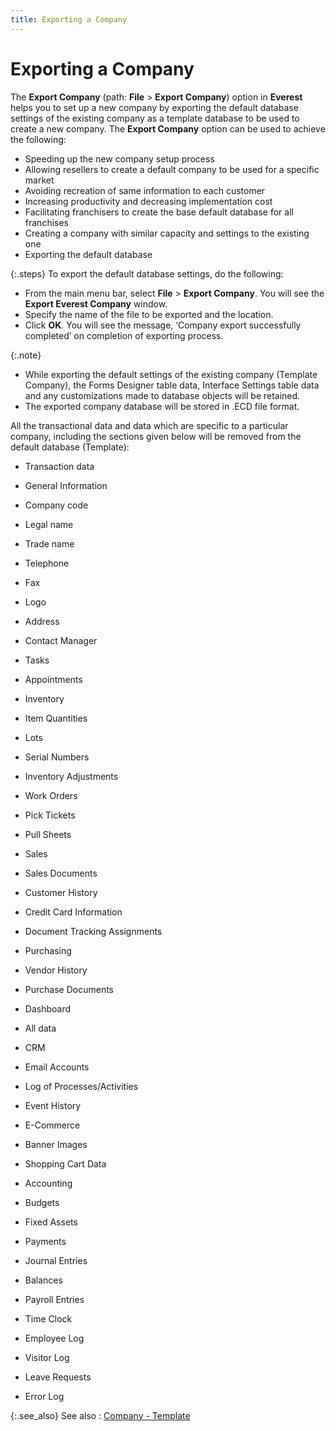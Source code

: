 ```yaml
---
title: Exporting a Company
---
```


# Exporting a Company


The **Export Company** (path: **File** > **Export 
 Company**) option in **Everest**  helps you to set up a new company by exporting the default database settings  of the existing company as a template database to be used to create a  new company. The **Export Company**  option can be used to achieve the following:

- Speeding up the  new company setup process
- Allowing resellers  to create a default company to be used for a specific market
- Avoiding recreation  of same information to each customer
- Increasing productivity  and decreasing implementation cost
- Facilitating franchisers  to create the base default database for all franchises
- Creating a company  with similar capacity and settings to the existing one
- Exporting the default  database



{:.steps}
To export the default database settings,  do the following:

- From the main menu  bar, select **File** > **Export 
 Company**. You will see the **Export 
 Everest Company** window.
- Specify the name  of the file to be exported and the location.
- Click **OK**.  You will see the message, ‘Company export successfully completed’ on completion  of exporting process.



{:.note}
- While exporting  the default settings of the existing company (Template Company), the Forms  Designer table data, Interface Settings table data and any customizations  made to database objects will be retained.
- The exported company  database will be stored in .ECD file format.


All the transactional data and data which are specific to a particular  company, including the sections given below will be removed from the default  database (Template):

- Transaction  data
- General  Information


- Company code
- Legal name
- Trade name
- Telephone
- Fax
- Logo
- Address


- Contact  Manager
- Tasks
- Appointments
- Inventory
- Item Quantities
- Lots
- Serial Numbers
- Inventory Adjustments
- Work Orders
- Pick Tickets
- Pull Sheets
- Sales
- Sales Documents
- Customer History
- Credit Card  Information
- Document Tracking  Assignments
- Purchasing
- Vendor History
- Purchase Documents
- Dashboard
- All data
- CRM
- Email Accounts
- Log of Processes/Activities
- Event History
- E-Commerce
- Banner Images
- Shopping Cart  Data
- Accounting
- Budgets
- Fixed Assets
- Payments
- Journal Entries
- Balances
- Payroll Entries
- Time  Clock
- Employee Log
- Visitor Log
- Leave Requests
- Error  Log



{:.see_also}
See also
: [Company  - Template]({{site.sc_chm}}/the-company-creation-wizard/company/company_template_ccw_sc.html)
